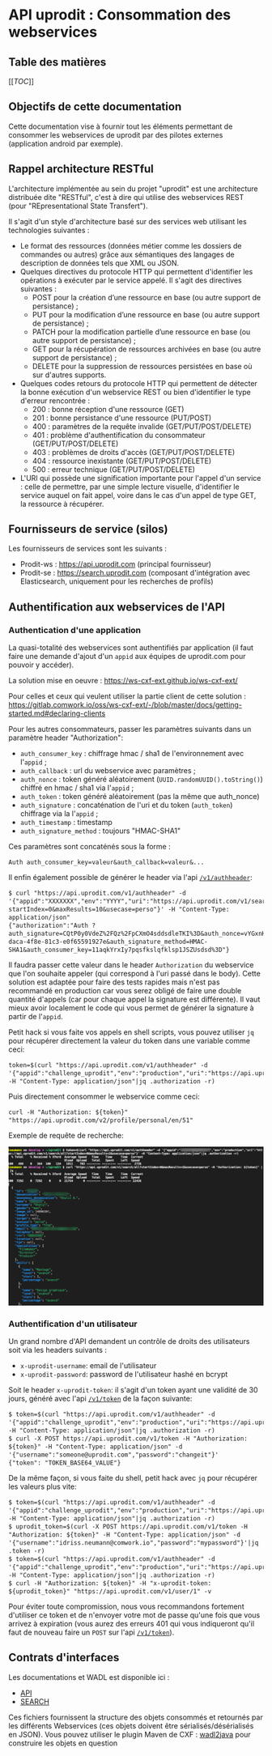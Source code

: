 # API uprodit : Consommation des webservices

## Table des matières

[[_TOC_]]

## Objectifs de cette documentation

Cette documentation vise à fournir tout les éléments permettant de consommer les webservices de uprodit par des pilotes externes (application android par exemple).

## Rappel architecture RESTful

L'architecture implémentée au sein du projet "uprodit" est une architecture distribuée dite "RESTful", c'est à dire qui utilise des webservices REST (pour "REpresentational State Transfert").

Il s'agit d'un style d'architecture basé sur des services web utilisant les technologies suivantes :

* Le format des ressources (données métier comme les dossiers de commandes ou autres) grâce aux sémantiques des langages de description de données tels que XML ou JSON.
* Quelques directives du protocole HTTP qui permettent d'identifier les opérations à exécuter par le service appelé. Il s'agit des directives suivantes :
  * POST pour la création d’une ressource en base (ou autre support de persistance) ;
  * PUT pour la modification d’une ressource en base (ou autre support de persistance) ;
  * PATCH pour la modification partielle d’une ressource en base (ou autre support de persistance) ;
  * GET pour la récupération de ressources archivées en base (ou autre support de persistance) ;
  * DELETE pour la suppression de ressources persistées en base où sur d'autres supports.
* Quelques codes retours du protocole HTTP qui permettent de détecter la bonne exécution d'un webservice REST ou bien d'identifier le type d'erreur rencontrée :
  * 200 : bonne réception d'une ressource (GET)
  * 201 : bonne persistance d'une ressource (PUT/POST)
  * 400 : paramètres de la requête invalide (GET/PUT/POST/DELETE)
  * 401 : problème d'authentification du consommateur (GET/PUT/POST/DELETE)
  * 403 : problèmes de droits d'accès (GET/PUT/POST/DELETE)
  * 404 : ressource inexistante  (GET/PUT/POST/DELETE)
  * 500 : erreur technique (GET/PUT/POST/DELETE)
* L'URI qui possède une signification importante pour l'appel d'un service : celle de permettre, par une simple lecture visuelle, d'identifier le service auquel on fait appel, voire dans le cas d'un appel de type GET, la ressource à récupérer.

## Fournisseurs de service (silos)

Les fournisseurs de services sont les suivants :

* Prodit-ws : https://api.uprodit.com (principal fournisseur)
* Prodit-se : https://search.uprodit.com (composant d'intégration avec Elasticsearch, uniquement pour les recherches de profils)

## Authentification aux webservices de l'API

### Authentication d'une application

La quasi-totalité des webservices sont authentifiés par application (il faut faire une demande d'ajout d'un `appid` aux équipes de uprodit.com pour pouvoir y accéder).

La solution mise en oeuvre : https://ws-cxf-ext.github.io/ws-cxf-ext/

Pour celles et ceux qui veulent utiliser la partie client de cette solution : https://gitlab.comwork.io/oss/ws-cxf-ext/-/blob/master/docs/getting-started.md#declaring-clients

Pour les autres consommateurs, passer les paramètres suivants dans un paramètre header "Authorization":

* `auth_consumer_key` : chiffrage hmac / sha1 de l'environnement avec l'`appid` ;
* `auth_callback` : url du webservice avec paramètres ;
* `auth_nonce` : token généré aléatoirement (`UUID.randomUUID().toString()`) chiffré en hmac / sha1 via l'`appid` ;
* `auth_token` : token généré aléatoirement (pas la même que auth_nonce)
* `auth_signature` : concaténation de l'uri et du token (`auth_token`) chiffrage via la l'`appid` ;
* `auth_timestamp` : timestamp
* `auth_signature_method` : toujours "HMAC-SHA1"

Ces paramètres sont concaténés sous la forme :

```
Auth auth_consumer_key=valeur&auth_callback=valeur&...
```

Il enfin également possible de générer le header via l'api [`/v1/authheader`](https://api.uprodit.com):

```shell
$ curl "https://api.uprodit.com/v1/authheader" -d '{"appid":"XXXXXXX","env":"YYYY","uri":"https://api.uprodit.com/v1/search/all?startIndex=0&maxResults=10&usecase=perso"}' -H "Content-Type: application/json"
{"authorization":"Auth ?auth_signature=CQtP0y0VdeZ%2FQz%2FpCXmO4sddsdleTKI%3D&auth_nonce=vYGxnKbLFPxsdlsdksl8kg9XX%2BPQ6X2c%3D&auth_callback=%2Fv1%2Fsearch%2Fall&auth_timestamp=1638971145860&auth_token=0c5bdc20-daca-4f8e-81c3-e0f65591927e&auth_signature_method=HMAC-SHA1&auth_consumer_key=11aqkYrxIy7pqsfkslqfklsp1JSZUsdsd%3D"}
```

Il faudra passer cette valeur dans le header `Authorization` du webservice que l'on souhaite appeler (qui correspond à l'uri passé dans le body). Cette solution est adaptée pour faire des tests rapides mais n'est pas recommandé en production car vous serez obligé de faire une double quantité d'appels (car pour chaque appel la signature est différente). Il vaut mieux avoir localement le code qui vous permet de générer la signature à partir de l'`appid`.

Petit hack si vous faite vos appels en shell scripts, vous pouvez utiliser `jq` pour récupérer directement la valeur du token dans une variable comme ceci:

```shell
token=$(curl "https://api.uprodit.com/v1/authheader" -d '{"appid":"challenge_uprodit","env":"production","uri":"https://api.uprodit.com/v2/profile/personal/en/51"}' -H "Content-Type: application/json"|jq .authorization -r)
```

Puis directement consommer le webservice comme ceci:

```shell
curl -H "Authorization: ${token}" "https://api.uprodit.com/v2/profile/personal/en/51"
```

Exemple de requête de recherche:

![curl_api](./img/curl_api.png)

### Authentification d'un utilisateur

Un grand nombre d'API demandent un contrôle de droits des utilisateurs soit via les headers suivants :

* `x-uprodit-username`: email de l'utilisateur
* `x-uprodit-password`: password de l'utilisateur hashé en bcrypt

Soit le header `x-uprodit-token`: il s'agit d'un token ayant une validité de 30 jours, généré avec l'api [`/v1/token`](https://api.uprodit.com) de la façon suivante:

```shell
$ token=$(curl "https://api.uprodit.com/v1/authheader" -d '{"appid":"challenge_uprodit","env":"production","uri":"https://api.uprodit.com/v1/token"}' -H "Content-Type: application/json"|jq .authorization -r)
$ curl -X POST https://api.uprodit.com/v1/token -H "Authorization: ${token}" -H "Content-Type: application/json" -d '{"username":"someone@uprodit.com","password":"changeit"}'
{"token": "TOKEN_BASE64_VALUE"}
```

De la même façon, si vous faite du shell, petit hack avec `jq` pour récupérer les valeurs plus vite:

```shell
$ token=$(curl "https://api.uprodit.com/v1/authheader" -d '{"appid":"challenge_uprodit","env":"production","uri":"https://api.uprodit.com/v1/token"}' -H "Content-Type: application/json"|jq .authorization -r)
$ uprodit_token=$(curl -X POST https://api.uprodit.com/v1/token -H "Authorization: ${token}" -H "Content-Type: application/json" -d '{"username":"idriss.neumann@comwork.io","password":"mypassword"}'|jq .token -r)
$ token=$(curl "https://api.uprodit.com/v1/authheader" -d '{"appid":"challenge_uprodit","env":"production","uri":"https://api.uprodit.com/v1/user/1"}' -H "Content-Type: application/json"|jq .authorization -r)
$ curl -H "Authorization: ${token}" -H "x-uprodit-token: ${uprodit_token}" "https://api.uprodit.com/v1/user/1" -v
```

Pour éviter toute compromission, nous vous recommandons fortement d'utiliser ce token et de n'envoyer votre mot de passe qu'une fois que vous arrivez à expiration (vous aurez des erreurs 401 qui vous indiqueront qu'il faut de nouveau faire un `POST` sur l'api [`/v1/token`](https://api.uprodit.com)).

## Contrats d'interfaces

Les documentations et WADL est disponible ici : 
* [API](https://api.uprodit.com)
* [SEARCH](https://search.uprodit.com)

Ces fichiers fournissent la structure des objets consommés et retournés par les différents Webservices (ces objets doivent être sérialisés/désérialisés en JSON).
Vous pouvez utiliser le plugin Maven de CXF : [wadl2java](http://cxf.apache.org/docs/jaxrs-services-description.html#JAXRSServicesDescription-wadl2javaMavenplugin) pour construire les objets en question
